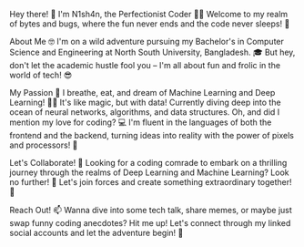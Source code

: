 Hey there! 👋 I'm N1sh4n, the Perfectionist Coder 🧙‍♂️
Welcome to my realm of bytes and bugs, where the fun never ends and the code never sleeps! 🚀

About Me 🤓
I'm on a wild adventure pursuing my Bachelor's in Computer Science and Engineering at North South University, Bangladesh. 🎓 But hey, don't let the academic hustle fool you – I'm all about fun and frolic in the world of tech! 😎

My Passion 💖
I breathe, eat, and dream of Machine Learning and Deep Learning! 🤖🧠 It's like magic, but with data! Currently diving deep into the ocean of neural networks, algorithms, and data structures. Oh, and did I mention my love for coding? 💻 I'm fluent in the languages of both the frontend and the backend, turning ideas into reality with the power of pixels and processors! 🌟

Let's Collaborate! 🤝
Looking for a coding comrade to embark on a thrilling journey through the realms of Deep Learning and Machine Learning? Look no further! 🌈 Let's join forces and create something extraordinary together! 🚀

Reach Out! 📫
Wanna dive into some tech talk, share memes, or maybe just swap funny coding anecdotes? Hit me up! Let's connect through my linked social accounts and let the adventure begin! 🌟
